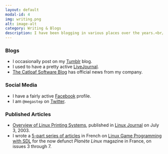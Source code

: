 ```yaml
---
layout: default
modal-id: 4
img: writing.png
alt: image-alt
category: Writing & Blogs
description: I have been blogging in various places over the years.<br/>I also wrote a few articles for print publications.
---
```


### Blogs
* I occasionally post on my [Tumblr](http://megastep.tumblr.com) blog.
* I used to have a pretty active [LiveJournal](http://megastep.livejournal.com/).
* [The Catloaf Software Blog](http://blog.catloafsoft.com) has official news from my company.

### Social Media
* I have a fairly active [Facebook](http://www.facebook.com/megastep) profile.
* I am `@megastep` on [Twitter](http://twitter.com/megastep).

### Published Articles
* [Overview of Linux Printing Systems](http://www.linuxjournal.com/article/6729), published in [Linux Journal](http://www.linuxjournal.com/) on July 3, 2003.
* I wrote a [5-part series of articles](/SDL) in French on [Linux Game Programming with SDL](/SDL) for the now defunct *Planète Linux* magazine in France, on issues 3 through 7. 
